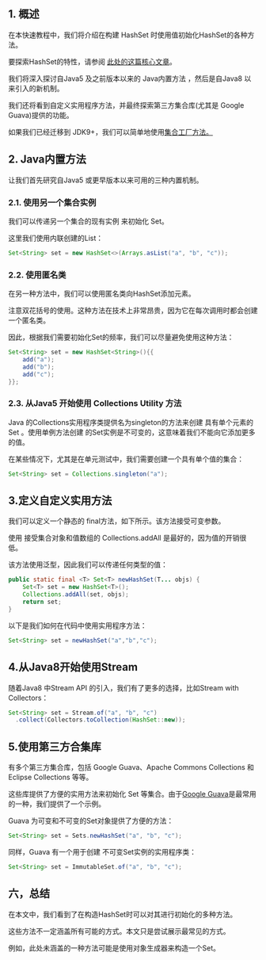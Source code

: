 ## 1. 概述

 在本快速教程中，我们将介绍在构建 HashSet 时使用值初始化HashSet的各种方法。

要探索HashSet的特性，请参阅 [此处的这篇核心文章](https://www.baeldung.com/java-hashset)。

我们将深入探讨自Java5 及之前版本以来的 Java内置方法 ，然后是自Java8 以来引入的新机制。

我们还将看到自定义实用程序方法，并最终探索第三方集合库(尤其是 Google Guava)提供的功能。

如果我们已经迁移到 JDK9+，我们可以简单地使用[集合工厂方法。](https://www.baeldung.com/java-9-collections-factory-methods)

## 2. Java内置方法

让我们首先研究自Java5 或更早版本以来可用的三种内置机制。

### 2.1. 使用另一个集合实例

我们可以传递另一个集合的现有实例 来初始化 Set。

这里我们使用内联创建的List：

```java
Set<String> set = new HashSet<>(Arrays.asList("a", "b", "c"));
```

### 2.2. 使用匿名类

在另一种方法中，我们可以使用匿名类向HashSet添加元素。

注意双花括号的使用。这种方法在技术上非常昂贵，因为它在每次调用时都会创建一个匿名类。

因此，根据我们需要初始化Set的频率，我们可以尽量避免使用这种方法：

```java
Set<String> set = new HashSet<String>(){{
    add("a");
    add("b");
    add("c");
}};
```

### 2.3. 从Java5 开始使用 Collections Utility 方法

Java 的Collections实用程序类提供名为singleton的方法来创建 具有单个元素的Set 。使用单例方法创建 的Set实例是不可变的，这意味着我们不能向它添加更多的值。

在某些情况下，尤其是在单元测试中，我们需要创建一个具有单个值的集合：

```java
Set<String> set = Collections.singleton("a");
```

## 3.定义自定义实用方法

我们可以定义一个静态的 final方法，如下所示。该方法接受可变参数。

使用 接受集合对象和值数组的 Collections.addAll 是最好的，因为值的开销很低。

该方法使用泛型，因此我们可以传递任何类型的值：

```java
public static final <T> Set<T> newHashSet(T... objs) {
    Set<T> set = new HashSet<T>();
    Collections.addAll(set, objs);
    return set;
}
```

以下是我们如何在代码中使用实用程序方法：

```java
Set<String> set = newHashSet("a","b","c");
```

## 4.从Java8开始使用Stream

随着Java8 中Stream API 的引入，我们有了更多的选择，比如Stream with Collectors：

```java
Set<String> set = Stream.of("a", "b", "c")
  .collect(Collectors.toCollection(HashSet::new));
```

## 5.使用第三方合集库

有多个第三方集合库，包括 Google Guava、Apache Commons Collections 和 Eclipse Collections 等等。

这些库提供了方便的实用方法来初始化 Set 等集合。由于[Google Guava](https://search.maven.org/classic/#search|ga|1|g%3A"com.google.guava")是最常用的一种，我们提供了一个示例。

Guava 为可变和不可变的Set对象提供了方便的方法：

```java
Set<String> set = Sets.newHashSet("a", "b", "c");
```

同样，Guava 有一个用于创建 不可变Set实例的实用程序类：

```java
Set<String> set = ImmutableSet.of("a", "b", "c");
```

## 六，总结

在本文中，我们看到了在构造HashSet时可以对其进行初始化的多种方法。

这些方法不一定涵盖所有可能的方式。本文只是尝试展示最常见的方式。

例如，此处未涵盖的一种方法可能是使用对象生成器来构造一个Set。